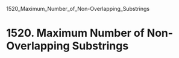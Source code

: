 1520_Maximum_Number_of_Non-Overlapping_Substrings
# 1520. Maximum Number of Non-Overlapping Substrings

